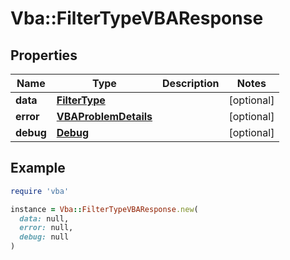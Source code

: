 # Vba::FilterTypeVBAResponse

## Properties

| Name | Type | Description | Notes |
| ---- | ---- | ----------- | ----- |
| **data** | [**FilterType**](FilterType.md) |  | [optional] |
| **error** | [**VBAProblemDetails**](VBAProblemDetails.md) |  | [optional] |
| **debug** | [**Debug**](Debug.md) |  | [optional] |

## Example

```ruby
require 'vba'

instance = Vba::FilterTypeVBAResponse.new(
  data: null,
  error: null,
  debug: null
)
```


